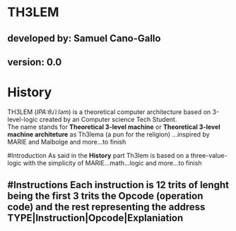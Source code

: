 TH3LEM
=======

## developed by: Samuel Cano-Gallo
## version: 0.0

# History
TH3LEM (_IPA:θɹˈiːləm_) is a theoretical computer architecture based on 3-level-logic created by an Computer science Tech Student.  
The name stands for **Theoretical 3-level machine** or **Theoretical 3-level machine architeture** as Th3lema (a pun for the religion) 
...inspired by MARIE and Malbolge and more...to finish

#Introduction
As said in the **History** part Th3lem is based on a three-value-logic with the simplicity of MARIE...math...logic and more...to finish

#Instructions
Each instruction is 12 trits of lenght being the first 3 trits the Opcode (operation code) and the rest representing the address
TYPE|Instruction|Opcode|Explaniation
--------------------------------------



